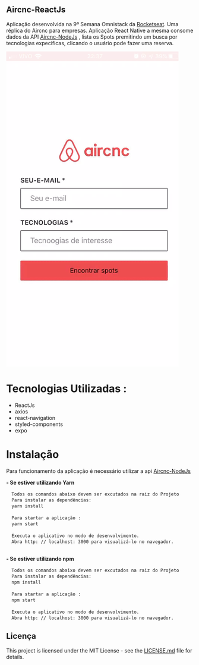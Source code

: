 ## Aircnc-ReactJs
Aplicação desenvolvida na 9ª Semana Omnistack da <a href="https://rocketseat.com.br" target="_blank"> Rocketseat</a>.
Uma réplica do Aircnc para empresas.
Aplicação React Native a mesma consome dados da API <a href="https://github.com/DanielSilvado/Aircnc-NojeJs" target="_blank">Aircnc-NodeJs</a> 
, lista os Spots premitindo um busca por tecnologias expecificas, clicando o usuário pode fazer uma reserva. 

![App Aircnc Demo](aircnc-mobile-gif.gif)  

# Tecnologias Utilizadas :

* ReactJs
* axios
* react-navigation
* styled-components
* expo

# Instalação
Para funcionamento da aplicação é necessário utilizar a api <a href="https://github.com/DanielSilvado/Aircnc-NojeJs" target="_blank">Aircnc-NodeJs</a>

**- Se estiver utilizando Yarn**
```
  Todos os comandos abaixo devem ser excutados na raiz do Projeto 
  Para instalar as dependências:
  yarn install   
  
  Para startar a aplicação :
  yarn start 
  
  Executa o aplicativo no modo de desenvolvimento.
  Abra http: // localhost: 3000 para visualizá-lo no navegador. 
   
```

**- Se estiver utilizando npm**
```
  Todos os comandos abaixo devem ser excutados na raiz do Projeto 
  Para instalar as dependências:
  npm install   
  
  Para startar a aplicação :
  npm start 
  
  Executa o aplicativo no modo de desenvolvimento.
  Abra http: // localhost: 3000 para visualizá-lo no navegador. 

```

## Licença

This project is licensed under the MIT License - see the [LICENSE.md](LICENSE.md) file for details.
